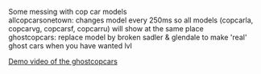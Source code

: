 Some messing with cop car models  
allcopcarsonetown: changes model every 250ms so all models (copcarla, copcarvg, copcarsf, copcarru) will show at the same place  
ghostcopcars: replace model by broken sadler & glendale to make 'real' ghost cars when you have wanted lvl  
  
[Demo video of the ghostcopcars](https://www.youtube.com/watch?v=n-2h9AL8Lpo)
